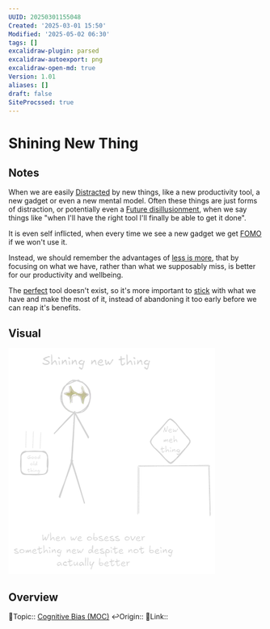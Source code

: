 ```yaml
---
UUID: 20250301155048
Created: '2025-03-01 15:50'
Modified: '2025-05-02 06:30'
tags: []
excalidraw-plugin: parsed
excalidraw-autoexport: png
excalidraw-open-md: true
Version: 1.01
aliases: []
draft: false
SiteProcssed: true
---
```


# Shining New Thing

## Notes

When we are easily [Distracted](/notes/procrastination.md) by new things, like a new productivity tool, a new gadget or even a new mental model. Often these things are just forms of distraction, or potentially even a [Future disillusionment](/notes/future-disillusionment.md), when we say things like "when I'll have the right tool I'll finally be able to get it done".

It is even self inflicted, when every time we see a new gadget we get [FOMO](/notes/fomo.md) if we won't use it.

Instead, we should remember the advantages of [less is more](/notes/addition-by-subtraction.md), that by focusing on what we have, rather than what we supposably miss, is better for our productivity and wellbeing.

The [perfect](/notes/perfect-is-the-enemy-of-good.md) tool doesn't exist, so it's more important to [stick](/notes/consistency.md) with what we have and make the most of it, instead of abandoning it too early before we can reap it's benefits.

## Visual

![shining new thing.webp](/notes/shining-new-thing.webp)
## Overview
🔼Topic:: [Cognitive Bias (MOC)](/mocs/cognitive-bias-moc.md)
↩️Origin::
🔗Link::

